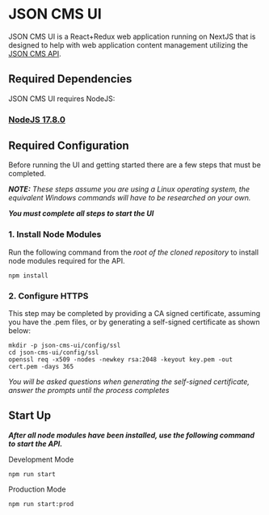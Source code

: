 # JSON CMS UI

JSON CMS UI is a React+Redux web application running on NextJS that is designed to help with web application content management utilizing the [JSON CMS API](https://github.com/zackdavis88/json-cms-api#readme).

## Required Dependencies

JSON CMS UI requires NodeJS:

### [NodeJS 17.8.0](https://nodejs.org/en/download/)

## Required Configuration

Before running the UI and getting started there are a few steps that
must be completed.

**_NOTE:_** _These steps assume you are using a Linux operating system, the
equivalent Windows commands will have to be researched on your own._

**_You must complete all steps to start the UI_**

### 1. Install Node Modules

Run the following command from the _root of the cloned repository_ to
install node modules required for the API.

```
npm install
```

### 2. Configure HTTPS

This step may be completed by providing a CA signed certificate, assuming
you have the .pem files, or by generating a self-signed certificate
as shown below:

```
mkdir -p json-cms-ui/config/ssl
cd json-cms-ui/config/ssl
openssl req -x509 -nodes -newkey rsa:2048 -keyout key.pem -out cert.pem -days 365
```

_You will be asked questions when generating the self-signed certificate, answer the prompts until the process completes_

## Start Up

**_After all node modules have been installed, use the following command
to start the API._**

Development Mode

```
npm run start
```

Production Mode

```
npm run start:prod
```
